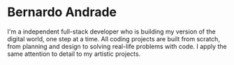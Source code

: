 # Bernardo Andrade

I'm a independent full-stack developer who is building my version of the digital world, one step at a time. All coding projects are built from scratch, from planning and design to solving real-life problems with code. I apply the same attention to detail to my artistic projects.



